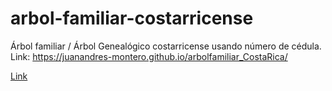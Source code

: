 # arbol-familiar-costarricense
Árbol familiar / Árbol Genealógico costarricense usando número de cédula.
Link: https://juanandres-montero.github.io/arbolfamiliar_CostaRica/

[Link](https://juanandres-montero.github.io/arbolfamiliar_CostaRica/)
